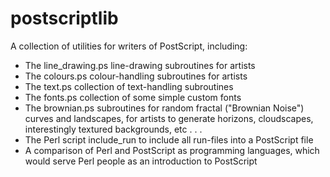 # postscriptlib
A collection of utilities for writers of PostScript, including:

* The line\_drawing.ps line-drawing subroutines for artists
* The colours.ps colour-handling subroutines for artists
* The text.ps collection of text-handling subroutines
* The fonts.ps collection of some simple custom fonts
* The brownian.ps subroutines for random fractal ("Brownian Noise")
  curves and landscapes, for artists to generate horizons,
  cloudscapes, interestingly textured backgrounds, etc . . .
* The Perl script include\_run to include all run-files into a
  PostScript file
* A comparison of Perl and PostScript as programming languages, which
  would serve Perl people as an introduction to PostScript
